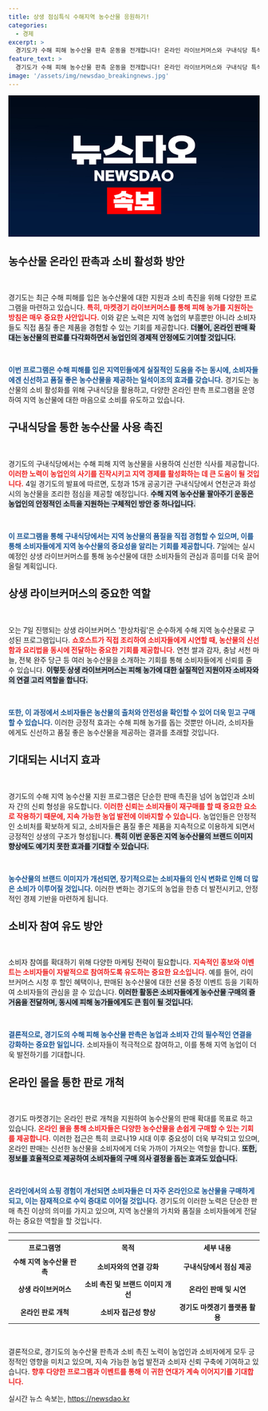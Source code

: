 ```yaml
---
title: 상생 점심특식 수해지역 농수산물 응원하기!
categories:
  - 경제
excerpt: >
  경기도가 수해 피해 농수산물 판촉 운동을 전개합니다! 온라인 라이브커머스와 구내식당 특식을 통해 소비를 촉진하고, 농업인들의 복구를 지원하는 특별한 기회를 놓치지 마세요!
feature_text: >
  경기도가 수해 피해 농수산물 판촉 운동을 전개합니다! 온라인 라이브커머스와 구내식당 특식을 통해 소비를 촉진하고, 농업인들의 복구를 지원하는 특별한 기회를 놓치지 마세요!
image: '/assets/img/newsdao_breakingnews.jpg'
---
```


<p><img src="/assets/img/newsdao_breakingnews.jpg" alt="implanttips 속보" /></p>

<h2 data-ke-size="size26">농수산물 온라인 판촉과 소비 활성화 방안</h2>

<p data-ke-size="size16">&nbsp;</p>

<p>경기도는 최근 수해 피해를 입은 농수산물에 대한 지원과 소비 촉진을 위해 다양한 프로그램을 마련하고 있습니다. <b><span style="color: #ee2323;">특히, 마켓경기 라이브커머스를 통해 피해 농가를 지원하는 방침은 매우 중요한 사안입니다.</span></b> 이와 같은 노력은 지역 농업의 부흥뿐만 아니라 소비자들도 직접 품질 좋은 제품을 경험할 수 있는 기회를 제공합니다. <b><span style="background-color: #21538527;">더불어, 온라인 판매 확대는 농산물의 판로를 다각화하면서 농업인의 경제적 안정에도 기여할 것입니다.</span></b></p>

<p data-ke-size="size16">&nbsp;</p>

<p><b><span style="color: #1a5490;">이번 프로그램은 수해 피해를 입은 지역민들에게 실질적인 도움을 주는 동시에, 소비자들에겐 신선하고 품질 좋은 농수산물을 제공하는 일석이조의 효과를 갖습니다.</span></b> 경기도는 농산물의 소비 활성화를 위해 구내식당을 활용하고, 다양한 온라인 판촉 프로그램을 운영하여 지역 농산물에 대한 마음으로 소비를 유도하고 있습니다.</p>

<h2 data-ke-size="size26">구내식당을 통한 농수산물 사용 촉진</h2>

<p data-ke-size="size16">&nbsp;</p>

<p>경기도의 구내식당에서는 수해 피해 지역 농산물을 사용하여 신선한 식사를 제공합니다. <b><span style="color: #ee2323;">이러한 노력이 농업인의 사기를 진작시키고 지역 경제를 활성화하는 데 큰 도움이 될 것입니다.</span></b> 4일 경기도의 발표에 따르면, 도청과 15개 공공기관 구내식당에서 연천군과 화성시의 농산물을 조리한 점심을 제공할 예정입니다. <b><span style="background-color: #21538527;">수해 지역 농수산물 팔아주기 운동은 농업인의 안정적인 소득을 지원하는 구체적인 방안 중 하나입니다.</span></b></p>

<p data-ke-size="size16">&nbsp;</p>

<p><b><span style="color: #1a5490;">이 프로그램을 통해 구내식당에서는 지역 농산물의 품질을 직접 경험할 수 있으며, 이를 통해 소비자들에게 지역 농수산물의 중요성을 알리는 기회를 제공합니다.</span></b> 7일에는 실시 예정인 상생 라이브커머스를 통해 농수산물에 대한 소비자들의 관심과 흥미를 더욱 끌어올릴 계획입니다.</p>

<h2 data-ke-size="size26">상생 라이브커머스의 중요한 역할</h2>

<p data-ke-size="size16">&nbsp;</p>

<p>오는 7일 진행되는 상생 라이브커머스 '한상차림'은 순수하게 수해 지역 농수산물로 구성된 프로그램입니다. <b><span style="color: #ee2323;">쇼호스트가 직접 조리하여 소비자들에게 시연할 때, 농산물의 신선함과 요리법을 동시에 전달하는 중요한 기회를 제공합니다.</span></b> 연천 쌀과 감자, 충남 서천 마늘, 전북 완주 당근 등 여러 농수산물을 소개하는 기회를 통해 소비자들에게 신뢰를 줄 수 있습니다. <b><span style="background-color: #21538527;">이렇듯 상생 라이브커머스는 피해 농가에 대한 실질적인 지원이자 소비자와의 연결 고리 역할을 합니다.</span></b></p>

<p data-ke-size="size16">&nbsp;</p>

<p><b><span style="color: #1a5490;">또한, 이 과정에서 소비자들은 농산물의 출처와 안전성을 확인할 수 있어 더욱 믿고 구매할 수 있습니다.</span></b> 이러한 긍정적 효과는 수해 피해 농가를 돕는 것뿐만 아니라, 소비자들에게도 신선하고 품질 좋은 농수산물을 제공하는 결과를 초래할 것입니다.</p>

<h2 data-ke-size="size26">기대되는 시너지 효과</h2>

<p data-ke-size="size16">&nbsp;</p>

<p>경기도의 수해 지역 농수산물 지원 프로그램은 단순한 판매 촉진을 넘어 농업인과 소비자 간의 신뢰 형성을 유도합니다. <b><span style="color: #ee2323;">이러한 신뢰는 소비자들이 재구매를 할 때 중요한 요소로 작용하기 때문에, 지속 가능한 농업 발전에 이바지할 수 있습니다.</span></b>  농업인들은 안정적인 소비처를 확보하게 되고, 소비자들은 품질 좋은 제품을 지속적으로 이용하게 되면서 긍정적인 상생의 구조가 형성됩니다. <b><span style="background-color: #21538527;">특히 이번 운동은 지역 농수산물의 브랜드 이미지 향상에도 예기치 못한 효과를 기대할 수 있습니다.</span></b> </p>

<p data-ke-size="size16">&nbsp;</p>

<p><b><span style="color: #1a5490;">농수산물의 브랜드 이미지가 개선되면, 장기적으로는 소비자들의 인식 변화로 인해 더 많은 소비가 이루어질 것입니다.</span></b> 이러한 변화는 경기도의 농업을 한층 더 발전시키고, 안정적인 경제 기반을 마련하게 됩니다.</p>

<h2 data-ke-size="size26">소비자 참여 유도 방안</h2>

<p data-ke-size="size16">&nbsp;</p>

<p>소비자 참여를 확대하기 위해 다양한 마케팅 전략이 필요합니다. <b><span style="color: #ee2323;">지속적인 홍보와 이벤트는 소비자들이 자발적으로 참여하도록 유도하는 중요한 요소입니다.</span></b> 예를 들어, 라이브커머스 시청 후 할인 혜택이나, 판매된 농수산물에 대한 선물 증정 이벤트 등을 기획하여 소비자들의 관심을 끌 수 있습니다. <b><span style="background-color: #21538527;">이러한 활동은 소비자들에게 농수산물 구매의 즐거움을 전달하며, 동시에 피해 농가들에게도 큰 힘이 될 것입니다.</span></b></p>

<p data-ke-size="size16">&nbsp;</p>

<p><b><span style="color: #1a5490;">결론적으로, 경기도의 수해 피해 농수산물 판촉은 농업과 소비자 간의 필수적인 연결을 강화하는 중요한 일입니다.</span></b> 소비자들이 적극적으로 참여하고, 이를 통해 지역 농업이 더욱 발전하기를 기대합니다.</p>

<h2 data-ke-size="size26">온라인 몰을 통한 판로 개척</h2>

<p data-ke-size="size16">&nbsp;</p>

<p>경기도 마켓경기는 온라인 판로 개척을 지원하여 농수산물의 판매 확대를 목표로 하고 있습니다. <b><span style="color: #ee2323;">온라인 몰을 통해 소비자들은 다양한 농수산물을 손쉽게 구매할 수 있는 기회를 제공합니다.</span></b> 이러한 접근은 특히 코로나19 시대 이후 중요성이 더욱 부각되고 있으며, 온라인 판매는 신선한 농산물을 소비자에게 더욱 가까이 가져오는 역할을 합니다. <b><span style="background-color: #21538527;">또한, 정보를 효율적으로 제공하여 소비자들의 구매 의사 결정을 돕는 효과도 있습니다.</span></b></p>

<p data-ke-size="size16">&nbsp;</p>

<p><b><span style="color: #1a5490;">온라인에서의 쇼핑 경험이 개선되면 소비자들은 더 자주 온라인으로 농산물을 구매하게 되고, 이는 잠재적으로 수익 증대로 이어질 것입니다.</span></b> 경기도의 이러한 노력은 단순한 판매 촉진 이상의 의미를 가지고 있으며, 지역 농산물의 가치와 품질을 소비자들에게 전달하는 중요한 역할을 할 것입니다.</p>

<hr>

<table style="width: 100%; border-collapse: collapse;">
    <tr>
        <td style="text-align: center; height: 25px;"><b>프로그램명</b></td>
        <td style="text-align: center; height: 25px;"><b>목적</b></td>
        <td style="text-align: center; height: 25px;"><b>세부 내용</b></td>
    </tr>
    <tr>
        <td style="text-align: center; height: 17px;"><b>수해 지역 농수산물 판촉</b></td>
        <td style="text-align: center; height: 17px;"><b>소비자와의 연결 강화</b></td>
        <td style="text-align: center; height: 17px;"><b>구내식당에서 점심 제공</b></td>
    </tr>
    <tr>
        <td style="text-align: center; height: 17px;"><b>상생 라이브커머스</b></td>
        <td style="text-align: center; height: 17px;"><b>소비 촉진 및 브랜드 이미지 개선</b></td>
        <td style="text-align: center; height: 17px;"><b>온라인 판매 및 시연</b></td>
    </tr>
    <tr>
        <td style="text-align: center; height: 17px;"><b>온라인 판로 개척</b></td>
        <td style="text-align: center; height: 17px;"><b>소비자 접근성 향상</b></td>
        <td style="text-align: center; height: 17px;"><b>경기도 마켓경기 플랫폼 활용</b></td>
    </tr>
</table>

<p data-ke-size="size16">&nbsp;</p>

<p>결론적으로, 경기도의 농수산물 판촉과 소비 촉진 노력이 농업인과 소비자에게 모두 긍정적인 영향을 미치고 있으며, 지속 가능한 농업 발전과 소비자 신뢰 구축에 기여하고 있습니다. <b><span style="color: #ee2323;">향후 다양한 프로그램과 이벤트를 통해 이 귀한 연대가 계속 이어지기를 기대합니다.</span></b></p>
실시간 뉴스 속보는, <a href="https://newsdao.kr" rel="dofollow">https://newsdao.kr</a>


